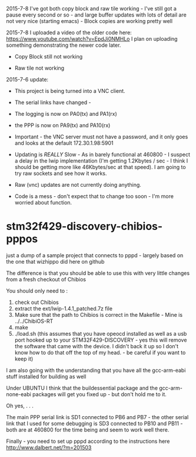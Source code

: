 2015-7-8
I've got both copy block and raw tile working - I've still got a pause 
every second or so - and large buffer updates with lots of detail are 
not very nice (starting emacs) - Block copies are working pretty well

2015-7-8
I uploaded a video of the older code here:
https://www.youtube.com/watch?v=EpdJi0NMHLo
I plan on uploading something demonstrating the newer code later.

* Copy Block still not working 

* Raw tile not working 

2015-7-6
update:

* This project is being turned into a VNC client.

* The serial links have changed - 

* The logging is now on PA0(tx) and PA1(rx)

* the PPP is now on PA9(tx) and PA10(rx)

* Important - the VNC server must not have a password, and it only goes and looks at the default 172.30.1.98:5901

* Updating is *REALLY* Slow - As in barely functional at 460800 - I suspect a delay in the lwip implementation (I'm getting 1.2Kbytes / sec - I think I should be getting more like 46Kbytes/sec at that speed). I am going to try raw sockets and see how it works.

* Raw (vnc) updates are not currently doing anything. 

* Code is a mess - don't expect that to change too soon - I'm more worried about function. 



# stm32f429-discovery-chibios-pppos
just a dump of a sample project that connects to pppd - largely based on the one that wizhippo did here on github

The difference is that you should be able to use this with very little changes from a fresh checkout of Chibios

You should only need to :

1. check out Chibios 
2. extract the ext/lwip-1.4.1_patched.7z file
3. Make sure that the path to Chibios is correct in the Makefile - Mine is ../../ChibiOS-RT
4. make
5. ./load.sh (this assumes that you have opeocd installed as well as a usb port hooked up to your STM32F429-DISCOVERY - yes this will remove the software that came with the device. I didn't back it up so I don't know how to do that off the top of my head. - be careful if you want to keep it)


I am also going with the understanding that you have all the gcc-arm-eabi stuff installed for building as well

Under UBUNTU I think that the buildessential package and the gcc-arm-none-eabi packages will get you fixed up - 
but don't hold me to it.

Oh yes, . . . 

The main PPP serial link is SD1 connected to PB6 and PB7 - the other serial link that I used for some debugging is SD3 connected to PB10 and PB11 - both are at 460800 for the time being and seem to work well there.




Finally - you need to set up pppd according to the instructions here http://www.dalbert.net/?m=201503
